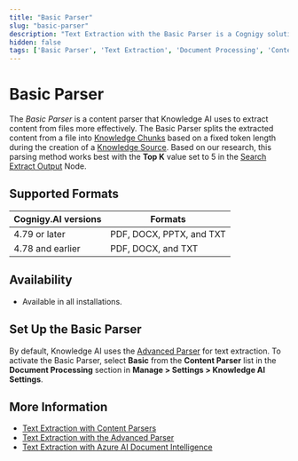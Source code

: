 ```yaml
---
title: "Basic Parser"
slug: "basic-parser"
description: "Text Extraction with the Basic Parser is a Cognigy solution that extracts content from files more effectively."
hidden: false
tags: ['Basic Parser', 'Text Extraction', 'Document Processing', 'Content Parsing']
---
```


# Basic Parser

The _Basic Parser_ is a content parser that Knowledge AI uses to extract content from files more effectively. The Basic Parser splits the extracted content from a file into [Knowledge Chunks](../../knowledge-chunk/knowledge-chunk.md) based on a fixed token length during the creation of a [Knowledge Source](../../knowledge-source/knowledge-source.md). Based on our research, this parsing method works best with the **Top K** value set to 5 in the [Search Extract Output](../../../../build/node-reference/other-nodes/search-extract-output.md) Node.

## Supported Formats

| Cognigy.AI versions | Formats                  |
|---------------------|--------------------------|
| 4.79 or later       | PDF, DOCX, PPTX, and TXT |
| 4.78 and earlier    | PDF, DOCX, and TXT       |

## Availability

- Available in all installations.

## Set Up the Basic Parser

By default, Knowledge AI uses the [Advanced Parser](advanced-parser.md) for text extraction. To activate the Basic Parser, select **Basic** from the **Content Parser** list in the **Document Processing** section in **Manage > Settings > Knowledge AI Settings**.

## More Information

- [Text Extraction with Content Parsers](overview.md)
- [Text Extraction with the Advanced Parser](advanced-parser.md)
- [Text Extraction with Azure AI Document Intelligence](azure-ai.md)

